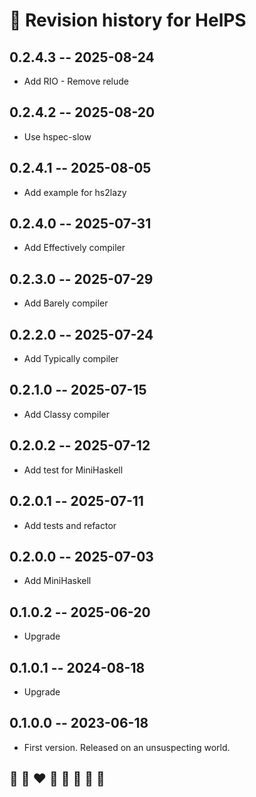 # 📅 Revision history for HelPS

## 0.2.4.3 -- 2025-08-24
* Add RIO - Remove relude

## 0.2.4.2 -- 2025-08-20
* Use hspec-slow 

## 0.2.4.1 -- 2025-08-05
* Add example for hs2lazy

## 0.2.4.0 -- 2025-07-31
* Add Effectively compiler

## 0.2.3.0 -- 2025-07-29
* Add Barely compiler

## 0.2.2.0 -- 2025-07-24
* Add Typically compiler

## 0.2.1.0 -- 2025-07-15
* Add Classy compiler 

## 0.2.0.2 -- 2025-07-12
* Add test for MiniHaskell

## 0.2.0.1  -- 2025-07-11
* Add tests and refactor

## 0.2.0.0  -- 2025-07-03
* Add MiniHaskell

## 0.1.0.2  -- 2025-06-20
* Upgrade

## 0.1.0.1  -- 2024-08-18
* Upgrade

## 0.1.0.0  -- 2023-06-18
* First version. Released on an unsuspecting world.

## 🦄 🌈 ❤️ 💛 💚 💙 🤍 🖤
